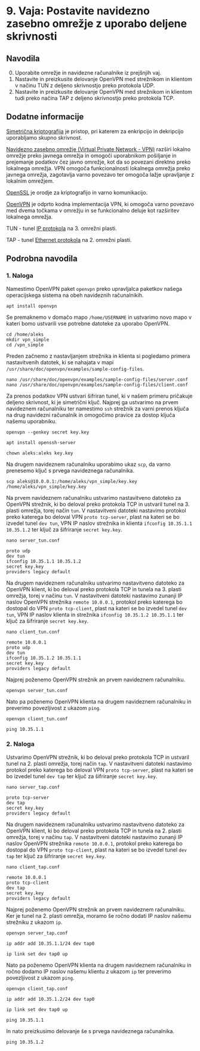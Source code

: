 # 9. Vaja: Postavite navidezno zasebno omrežje z uporabo deljene skrivnosti

## Navodila

0. Uporabite omrežje in navidezne računalnike iz prejšnjih vaj.
1. Nastavite in preizkusite delovanje OpenVPN med strežnikom in klientom v načinu TUN z deljeno skrivnostjo preko protokola UDP.
2. Nastavite in preizkusite delovanje OpenVPN med strežnikom in klientom tudi preko načina TAP z deljeno skrivnostjo preko protokola TCP.

## Dodatne informacije

[Simetrična kriptografija](https://en.wikipedia.org/wiki/Cryptography#Symmetric-key_cryptography) je pristop, pri katerem za enkripcijo in dekripcijo uporabljamo skupno skrivnost.

[Navidezno zasebno omrežje (Virtual Private Network - VPN)](https://en.wikipedia.org/wiki/Virtual_private_network) razširi lokalno omrežje preko javnega omrežja in omogoči uporabnikom pošiljanje in prejemanje podatkov čez javno omrežje, kot da so povezani direktno preko lokalnega omrežja. VPN omogoča funkcionalnosti lokalnega omrežja preko javnega omrežja, zagotavlja varno povezavo ter omogoča lažje upravljanje z lokalnim omrežjem.

[OpenSSL](https://www.openssl.org/) je orodje za kriptografijo in varno komunikacijo.

[OpenVPN](https://en.wikipedia.org/wiki/OpenVPN) je odprto kodna implementacija VPN, ki omogoča varno povezavo med dvema točkama v omrežju in se funkcionalno deluje kot razširitev lokalnega omrežja.

TUN - tunel [IP protokola](https://en.wikipedia.org/wiki/Internet_Protocol) na 3. omrežni plasti.

TAP - tunel [Ethernet protokola](https://en.wikipedia.org/wiki/Ethernet) na 2. omrežni plasti.

## Podrobna navodila

### 1. Naloga

Namestimo OpenVPN paket `openvpn` preko upravljalca paketkov našega operacijskega sistema na obeh navideznih računalnikih.

    apt install openvpn

Se premaknemo v domačo mapo `/home/USERNAME` in ustvarimo novo mapo v kateri bomo ustvarili vse potrebne datoteke za uporabo OpenVPN.

    cd /home/aleks
    mkdir vpn_simple
    cd /vpn_simple

Preden začnemo z nastavljanjem strežnika in klienta si pogledamo primera nastavitvenih datotek, ki se nahajata v mapi `/usr/share/doc/openvpn/examples/sample-config-files`.

    nano /usr/share/doc/openvpn/examples/sample-config-files/server.conf
    nano /usr/share/doc/openvpn/examples/sample-config-files/client.conf

Za prenos podatkov VPN ustvari šifriran tunel, ki v našem primeru pričakuje deljeno skrivnost, ki je simetrični ključ. Najprej ga ustvarimo na prvem navideznem računalniku ter namestimo `ssh` strežnik za varni prenos ključa na drug navidezni računalnik in omogočimo pravice za dostop ključa našemu uporabniku.

    openvpn --genkey secret key.key

    apt install openssh-server

    chown aleks:aleks key.key

Na drugem navideznem računalniku uporabimo ukaz `scp`, da varno prenesemo ključ s prvega navideznega računalnika.

    scp aleks@10.0.0.1:/home/aleks/vpn_simple/key.key /home/aleks/vpn_simple/key.key

Na prvem navideznem računalniku ustvarimo nastavitveno datoteko za OpenVPN strežnik, ki bo deloval preko protokola TCP in ustvaril tunel na 3. plasti omrežja, torej način `tun`. V nastavitveni datoteki nastavimo protokol preko katerega bo deloval VPN `proto tcp-server`, plast na kateri se bo izvedel tunel `dev tun`, VPN IP naslov strežnika in klienta `ifconfig 10.35.1.1 10.35.1.2` ter ključ za šifriranje `secret key.key`.

    nano server_tun.conf

    proto udp
    dev tun
    ifconfig 10.35.1.1 10.35.1.2
    secret key.key
    providers legacy default

Na drugem navideznem računalniku ustvarimo nastavitveno datoteko za OpenVPN klient, ki bo deloval preko protokola TCP in tunela na 3. plasti omrežja, torej v načinu `tun`. V nastavitveni datoteki nastavimo zunanji IP naslov OpenVPN strežnika `remote 10.0.0.1`, protokol preko katerega bo dostopal do VPN `proto tcp-client`, plast na kateri se bo izvedel tunel `dev tun`, VPN IP naslov klienta in strežnika `ifconfig 10.35.1.2 10.35.1.1` ter ključ za šifriranje `secret key.key`.

    nano client_tun.conf

    remote 10.0.0.1
    proto udp
    dev tun
    ifconfig 10.35.1.2 10.35.1.1
    secret key.key
    providers legacy default
    
Najprej poženemo OpenVPN strežnik an prvem navideznem računalniku.

    openvpn server_tun.conf

Nato pa poženemo OpenVPN klienta na drugem navideznem računalniku in preverimo povezljivost z ukazom `ping`.

    openvpn client_tun.conf

    ping 10.35.1.1

### 2. Naloga

Ustvarimo OpenVPN strežnik, ki bo deloval preko protokola TCP in ustvaril tunel na 2. plasti omrežja, torej način `tap`. V nastavitveni datoteki nastavimo protokol preko katerega bo deloval VPN `proto tcp-server`, plast na kateri se bo izvedel tunel `dev tap` ter ključ za šifriranje `secret key.key`.

    nano server_tap.conf

    proto tcp-server
    dev tap
    secret key.key
    providers legacy default

Na drugem navideznem računalniku ustvarimo nastavitveno datoteko za OpenVPN klient, ki bo deloval preko protokola TCP in tunela na 2. plasti omrežja, torej v načinu `tap`. V nastavitveni datoteki nastavimo zunanji IP naslov OpenVPN strežnika `remote 10.0.0.1`, protokol preko katerega bo dostopal do VPN `proto tcp-client`, plast na kateri se bo izvedel tunel `dev tap` ter ključ za šifriranje `secret key.key`.

    nano client_tap.conf

    remote 10.0.0.1
    proto tcp-client
    dev tap
    secret key.key
    providers legacy default

Najprej poženemo OpenVPN strežnik an prvem navideznem računalniku. Ker je tunel na 2. plasti omrežja, moramo še ročno dodati IP naslov našemu strežniku z ukazom `ip`.

    openvpn server_tap.conf

    ip addr add 10.35.1.1/24 dev tap0

    ip link set dev tap0 up

Nato pa poženemo OpenVPN klienta na drugem navideznem računalniku in ročno dodamo IP naslov našemu klientu z ukazom `ip` ter preverimo povezljivost z ukazom `ping`.

    openvpn client_tap.conf

    ip addr add 10.35.1.2/24 dev tap0

    ip link set dev tap0 up

    ping 10.35.1.1

In nato preizkusimo delovanje še s prvega navideznega računalnika.

    ping 10.35.1.2
